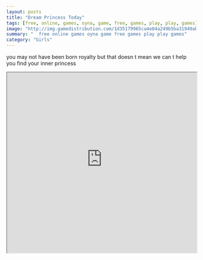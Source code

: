 ```yaml
---
layout: posts
title: "Dream Princess Today"
tags: [free, online, games, oyna, game, free, games, play, play, games]
image: "http://img.gamedistribution.com/1d35179965ca4e04a249b5ba31949ab5.jpg"
summary: "  free online games oyna game free games play play games"
category: "Girls"
---
```


you may not have been born royalty but that doesn t mean we can t help you find your inner princess

<iframe width="100%" height="480px;" src="http://flash.gamedistribution.com?game=1d35179965ca4e04a249b5ba31949ab5"></iframe>